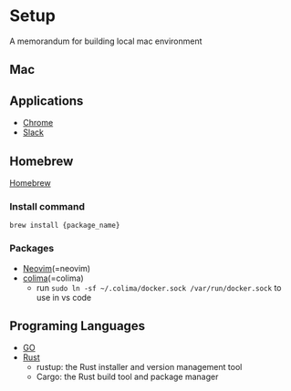 # Setup
A memorandum for building local mac environment

## Mac

## Applications

* [Chrome](https://www.google.com/intl/ja_jp/chrome/dr/download/?brand=FKPE&ds_kid=43700081544017055&gad_source=1&gclid=Cj0KCQiA8q--BhDiARIsAP9tKI080kkRiINW6rugyOhBi1tivuVgtfjMqfmtGNTv8Gzs1IEouf6_hfkaAn3UEALw_wcB&gclsrc=aw.ds)
* [Slack](https://slack.com/intl/ja-jp/)

## Homebrew
[Homebrew](https://brew.sh/)

### Install command
`brew install {package_name}`

### Packages
* [Neovim](https://neovim.io/)(=neovim)
* [colima](https://github.com/abiosoft/colima)(=colima)
    * run `sudo ln -sf ~/.colima/docker.sock /var/run/docker.sock` to use in vs code

## Programing Languages
* [GO](https://go.dev/)
* [Rust](https://www.rust-lang.org/learn/get-started)
    * rustup: the Rust installer and version management tool
    * Cargo: the Rust build tool and package manager

